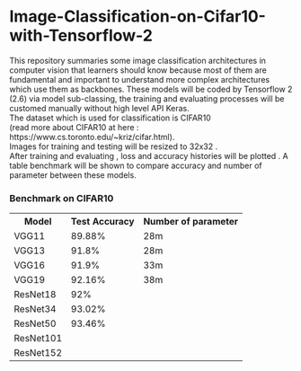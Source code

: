 # Image-Classification-on-Cifar10-with-Tensorflow-2
<p>This repository summaries some image classification architectures in computer vision that learners should know because most of them are fundamental and important to understand more complex architectures which use them as backbones. These models will be coded by Tensorflow 2 (2.6) via model sub-classing, the training and evaluating processes will be customed manually without high level API Keras.<br>
The dataset which is used for classification is CIFAR10 <br>
  (read more about CIFAR10 at here : https://www.cs.toronto.edu/~kriz/cifar.html).<br>
Images for training and testing will be resized to 32x32 .<br>
After training and evaluating , loss and accuracy histories will be plotted . A table benchmark will be shown to compare accuracy and number of parameter between these models.
</p>
<h3>Benchmark on CIFAR10</h3>
<table>
  <tr>
    <th>Model</th>
    <th>Test Accuracy</th>
    <th>Number of parameter</th>
  </tr>
  <tr>
    <td>VGG11</td>
    <td>89.88%</td>
    <td>28m</td>
  </tr>
  <tr>
    <td>VGG13</td>
    <td>91.8%</td>
    <td>28m</td>
  </tr>
  <tr>
    <td>VGG16</td>
    <td>91.9%</td>
    <td>33m</td>
  </tr>
  <tr>
    <td>VGG19</td>
    <td>92.16%</td>
    <td>38m</td>
  </tr>
  <tr>
    <td>ResNet18</td>
    <td>92%</td>
    <td></td>
  </tr>
  <tr>
    <td>ResNet34</td>
    <td>93.02%</td>
    <td></td>
  </tr>
  <tr>
    <td>ResNet50</td>
    <td>93.46%</td>
    <td></td>
  </tr>
  <tr>
    <td>ResNet101</td>
    <td></td>
    <td></td>
  </tr>
  <tr>
    <td>ResNet152</td>
    <td></td>
    <td></td>
  </tr>
</table>
